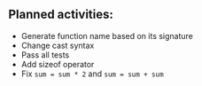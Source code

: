 ## Planned activities:

- Generate function name based on its signature
- Change cast syntax
- Pass all tests
- Add sizeof operator
- Fix `sum = sum * 2` and `sum = sum + sum`
